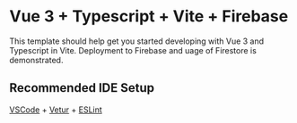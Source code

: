 # Vue 3 + Typescript + Vite + Firebase

This template should help get you started developing with Vue 3 and Typescript in Vite.
Deployment to Firebase and uage of Firestore is demonstrated.

## Recommended IDE Setup

[VSCode](https://code.visualstudio.com/) + [Vetur](https://marketplace.visualstudio.com/items?itemName=octref.vetur) + [ESLint](https://marketplace.visualstudio.com/items?itemName=dbaeumer.vscode-eslint)

